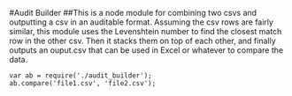 #Audit Builder
##This is a node module for combining two csvs and outputting a csv in an auditable format.
Assuming the csv rows are fairly similar, this module uses the Levenshtein number to find the
closest match row in the other csv.  Then it stacks them on top of each other, and finally outputs
an ouput.csv that can be used in Excel or whatever to compare the data.

```
var ab = require('./audit_builder');
ab.compare('file1.csv', 'file2.csv');
```
